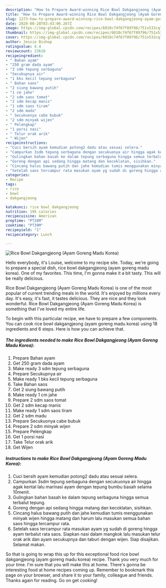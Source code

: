 ```yaml
---
description: "How to Prepare Award-winning Rice Bowl Dakgangjeong (Ayam Goreng Madu Korea)"
title: "How to Prepare Award-winning Rice Bowl Dakgangjeong (Ayam Goreng Madu Korea)"
slug: 1273-how-to-prepare-award-winning-rice-bowl-dakgangjeong-ayam-goreng-madu-korea
date: 2020-08-28T03:43:06.267Z
image: https://img-global.cpcdn.com/recipes/6010c74f67f89796/751x532cq70/rice-bowl-dakgangjeong-ayam-goreng-madu-korea-foto-resep-utama.jpg
thumbnail: https://img-global.cpcdn.com/recipes/6010c74f67f89796/751x532cq70/rice-bowl-dakgangjeong-ayam-goreng-madu-korea-foto-resep-utama.jpg
cover: https://img-global.cpcdn.com/recipes/6010c74f67f89796/751x532cq70/rice-bowl-dakgangjeong-ayam-goreng-madu-korea-foto-resep-utama.jpg
author: Jessie Bishop
ratingvalue: 4.4
reviewcount: 23610
recipeingredient:
- " Bahan ayam"
- "250 gram dada ayam"
- "3 sdm tepung serbaguna"
- "Secukupnya air"
- "1 bks kecil tepung serbaguna"
- " Bahan saos"
- "2 siung bawang putih"
- "1 cm jahe"
- "2 sdm saos tomat"
- "2 sdm kecap manis"
- "1 sdm saos tiram"
- "2 sdm madu"
- " Secukuonya cabe bubuk"
- "2 sdm minyak wijen"
- " Pelengkap"
- "1 porsi nasi"
- " Telur orak arik"
- " Wijen"
recipeinstructions:
- "Cuci bersih ayam kemudian potong2 dadu atau sesuai selera."
- "Campurkan 3sdm tepung serbaguna dengan secukuonya air hingga agak kental lalu marinasi ayam dengan tepung bumbu basah selama 10menit."
- "Gulingkan bahan basah ke dalam tepung serbaguna hingga semua terbalut tepung."
- "Goreng dengan api sedang hingga matang dan kecoklatan, sisihkan."
- "Cincang halus bawang putih dan jahe kemudian tumis menggunakan minyak wijen hingga matang dan harum lalu masukan semua bahan saos hingga tercampur rata."
- "Setelah saos tercampur rata masukan ayam yg sudah di goreng hingga ayam terbalut rata saos. Siapkan nasi dalam mangkok lalu masukan telur orak arik dan ayam secukupnya dan taburi dengan wijen. Siap disajikan. Selamat makan."
categories:
- Recipe
tags:
- rice
- bowl
- dakgangjeong

katakunci: rice bowl dakgangjeong 
nutrition: 195 calories
recipecuisine: American
preptime: "PT28M"
cooktime: "PT39M"
recipeyield: "1"
recipecategory: Lunch

---
```



![Rice Bowl Dakgangjeong (Ayam Goreng Madu Korea)](https://img-global.cpcdn.com/recipes/6010c74f67f89796/751x532cq70/rice-bowl-dakgangjeong-ayam-goreng-madu-korea-foto-resep-utama.jpg)

Hello everybody, it's Louise, welcome to my recipe site. Today, we're going to prepare a special dish, rice bowl dakgangjeong (ayam goreng madu korea). One of my favorites. This time, I'm gonna make it a bit tasty. This will be really delicious.



Rice Bowl Dakgangjeong (Ayam Goreng Madu Korea) is one of the most popular of current trending meals in the world. It's enjoyed by millions every day. It's easy, it's fast, it tastes delicious. They are nice and they look wonderful. Rice Bowl Dakgangjeong (Ayam Goreng Madu Korea) is something that I've loved my entire life.


To begin with this particular recipe, we have to prepare a few components. You can cook rice bowl dakgangjeong (ayam goreng madu korea) using 18 ingredients and 6 steps. Here is how you can achieve that.

<!--inarticleads1-->

##### The ingredients needed to make Rice Bowl Dakgangjeong (Ayam Goreng Madu Korea):

1. Prepare  Bahan ayam
1. Get 250 gram dada ayam
1. Make ready 3 sdm tepung serbaguna
1. Prepare Secukupnya air
1. Make ready 1 bks kecil tepung serbaguna
1. Take  Bahan saos
1. Get 2 siung bawang putih
1. Make ready 1 cm jahe
1. Prepare 2 sdm saos tomat
1. Get 2 sdm kecap manis
1. Make ready 1 sdm saos tiram
1. Get 2 sdm madu
1. Prepare  Secukuonya cabe bubuk
1. Prepare 2 sdm minyak wijen
1. Prepare  Pelengkap
1. Get 1 porsi nasi
1. Take  Telur orak arik
1. Get  Wijen




<!--inarticleads2-->

##### Instructions to make Rice Bowl Dakgangjeong (Ayam Goreng Madu Korea):

1. Cuci bersih ayam kemudian potong2 dadu atau sesuai selera.
1. Campurkan 3sdm tepung serbaguna dengan secukuonya air hingga agak kental lalu marinasi ayam dengan tepung bumbu basah selama 10menit.
1. Gulingkan bahan basah ke dalam tepung serbaguna hingga semua terbalut tepung.
1. Goreng dengan api sedang hingga matang dan kecoklatan, sisihkan.
1. Cincang halus bawang putih dan jahe kemudian tumis menggunakan minyak wijen hingga matang dan harum lalu masukan semua bahan saos hingga tercampur rata.
1. Setelah saos tercampur rata masukan ayam yg sudah di goreng hingga ayam terbalut rata saos. Siapkan nasi dalam mangkok lalu masukan telur orak arik dan ayam secukupnya dan taburi dengan wijen. Siap disajikan. Selamat makan.




So that is going to wrap this up for this exceptional food rice bowl dakgangjeong (ayam goreng madu korea) recipe. Thank you very much for your time. I'm sure that you will make this at home. There's gonna be interesting food at home recipes coming up. Remember to bookmark this page on your browser, and share it to your family, colleague and friends. Thanks again for reading. Go on get cooking!
